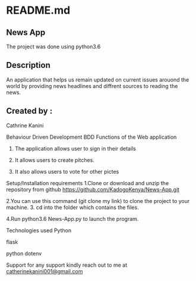 # README.md
## News App
The project was done using python3.6
## Description
An application that helps us remain updated on current issues arouond the world by providing news headlines and diffrent sources to reading the news.

## Created by :
Cathrine Kanini

Behaviour Driven Development BDD Functions of the Web application 
1. The application allows user to sign in their details

2. It allows users to create pitches.
3. It also allows users to vote for other pictes

Setup/Installation requirements 1.Clone or download and unzip the repository from github https://github.com/KadogoKenya/News-App.git

2.You can use this command (git clone my link) to clone the project to your machine. 3. cd into the folder which contains the files.

4.Run python3.6 News-App.py to launch the program.

Technologies used Python

flask

python dotenv

Support for any support kindly reach out to me at catherinekanini001@gmail.com